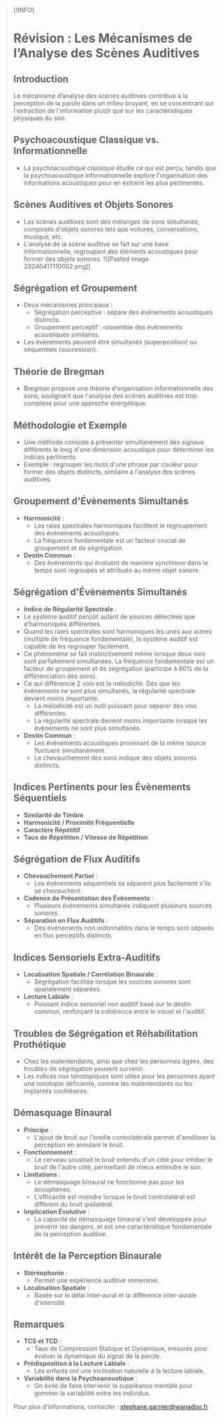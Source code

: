 >[!INFO]
> # Révision : Les Mécanismes de l’Analyse des Scènes Auditives
> 
> ## Introduction
> 
> Le mécanisme d’analyse des scènes auditives contribue à la perception de la parole dans un milieu bruyant, en se concentrant sur l'extraction de l'information plutôt que sur les caractéristiques physiques du son.
> 
> ## Psychoacoustique Classique vs. Informationnelle
> 
> - La psychoacoustique classique étudie ce qui est perçu, tandis que la psychoacoustique informationnelle explore l'organisation des informations acoustiques pour en extraire les plus pertinentes.
> 
> ## Scènes Auditives et Objets Sonores
> 
> - Les scènes auditives sont des mélanges de sons simultanés, composés d'objets sonores tels que voitures, conversations, musique, etc.
> - L'analyse de la scène auditive se fait sur une base informationnelle, regroupant des éléments acoustiques pour former des objets sonores.
> ![[Pasted image 20240417110002.png]]
> ## Ségrégation et Groupement
> 
> - Deux mécanismes principaux :
>   - Ségrégation perceptive : sépare des événements acoustiques distincts.
>   - Groupement perceptif : rassemble des événements acoustiques similaires.
> - Les événements peuvent être simultanés (superposition) ou séquentiels (succession).
> 
> ## Théorie de Bregman
> 
> - Bregman propose une théorie d'organisation informationnelle des sons, soulignant que l'analyse des scènes auditives est trop complexe pour une approche énergétique.
> 
> ## Méthodologie et Exemple
> 
> - Une méthode consiste à présenter simultanément des signaux différents le long d'une dimension acoustique pour déterminer les indices pertinents.
> - Exemple : regrouper les mots d'une phrase par couleur pour former des objets distincts, similaire à l'analyse des scènes auditives.
> 
> ## Groupement d'Évènements Simultanés
> 
> - **Harmonicité** :
>   - Les raies spectrales harmoniques facilitent le regroupement des événements acoustiques.
>   - La fréquence fondamentale est un facteur crucial de groupement et de ségrégation.
> - **Destin Commun** :
>   - Des événements qui évoluent de manière synchrone dans le temps sont regroupés et attribués au même objet sonore.
> 
> ## Ségrégation d'Évènements Simultanés
> 
> - **Indice de Régularité Spectrale** :
> - Le système auditif perçoit autant de sources détectées que d’harmoniques différentes.
> - Quand les raies spectrales sont harmoniques les unes aux autres (multiple de fréquence fondamentale), le système auditif est capable de les regrouper facilement. 
> - Ce phénomène se fait instinctivement même lorsque deux voix sont parfaitement simultanées. La fréquence fondamentale est un facteur de groupement et de ségrégation (participe à 80% de la différenciation des sons). 
> - Ce qui différencie 2 voix est la mélodicité. Dès que les événements ne sont plus simultanés, la régularité spectrale devient moins importante.
>   - La mélodicité est un outil puissant pour séparer des voix différentes.
>   - La régularité spectrale devient moins importante lorsque les événements ne sont plus simultanés.
> - **Destin Commun** :
>   - Les événements acoustiques provenant de la même source fluctuent simultanément.
>   - Le chevauchement des sons indique des objets sonores distincts.
> 
> ## Indices Pertinents pour les Évènements Séquentiels
> 
> - **Similarité de Timbre**
> - **Harmonicité / Proximité Fréquentielle**
> - **Caractère Répétitif**
> - **Taux de Répétition / Vitesse de Répétition**
> 
> ## Ségrégation de Flux Auditifs
> 
> - **Chevauchement Partiel** :
>   - Les événements séquentiels se séparent plus facilement s'ils se chevauchent.
> - **Cadence de Présentation des Évènements** :
>   - Plusieurs événements simultanés indiquent plusieurs sources sonores.
> - **Séparation en Flux Auditifs** :
>   - Des événements non ordonnables dans le temps sont séparés en flux perceptifs distincts.
> 
> ## Indices Sensoriels Extra-Auditifs
> 
> - **Localisation Spatiale / Corrélation Binaurale** :
>   - Ségrégation facilitée lorsque les sources sonores sont spatialement séparées.
> - **Lecture Labiale** :
>   - Puissant indice sensoriel non auditif basé sur le destin commun, renforçant la cohérence entre le visuel et l'auditif.
> 
> ## Troubles de Ségrégation et Réhabilitation Prothétique
> 
> - Chez les malentendants, ainsi que chez les personnes âgées, des troubles de ségrégation peuvent survenir.
> - Les indices non tonotopiques sont utiles pour les personnes ayant une tonotopie déficiente, comme les malentendants ou les implantés cochléaires.
> 
> ## Démasquage Binaural
> 
> - **Principe** :
>   - L'ajout de bruit sur l'oreille controlatérale permet d'améliorer la perception en annulant le bruit.
> - **Fonctionnement** :
>   - Le cerveau soustrait le bruit entendu d'un côté pour inhiber le bruit de l'autre côté, permettant de mieux entendre le son.
> - **Limitations** :
>   - Le démasquage binaural ne fonctionne pas pour les acouphènes.
>   - L'efficacité est moindre lorsque le bruit controlatéral est différent du bruit ipsilatéral.
> - **Implication Évolutive** :
>   - La capacité de démasquage binaural s'est développée pour prévenir les dangers, et est une caractéristique fondamentale de la perception auditive.
> 
> ## Intérêt de la Perception Binaurale
> 
> - **Stéréophonie** :
>   - Permet une expérience auditive immersive.
> - **Localisation Spatiale** :
>   - Basée sur le délai inter-aural et la différence inter-aurale d'intensité.
> 
> ## Remarques
> 
> - **TCS et TCD** :
>   - Taux de Compression Statique et Dynamique, mesurés pour évaluer la dynamique du signal de la parole.
> - **Prédisposition à la Lecture Labiale** :
>   - Les enfants ont une inclination naturelle à la lecture labiale.
> - **Variabilité dans la Psychoacoustique** :
>   - On évite de faire intervenir la suppléance mentale pour gommer la variabilité entre les individus.
> 
> Pour plus d'informations, contacter : stephane.garnier@wanadoo.fr
> ```

